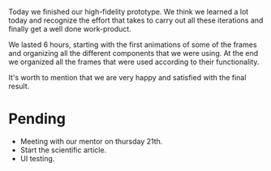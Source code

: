 Today we finished our high-fidelity prototype. We think we learned a lot today and recognize the effort that takes to carry out all these iterations and finally get a well done work-product.

We lasted 6 hours, starting with the first animations of some of the frames and organizing all the different components that we were using. At the end we organized all the frames that were used according to their functionality.

It's worth to mention that we are very happy and satisfied with the final result.

# Pending
* Meeting with our mentor on thursday 21th.
* Start the scientific article.
* UI testing.
